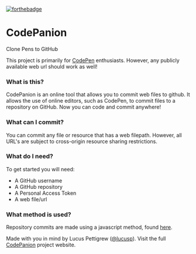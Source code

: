 [![forthebadge](http://forthebadge.com/images/badges/made-with-crayons.svg)](http://forthebadge.com)

# CodePanion
Clone Pens to GitHub

This project is primarily for [CodePen](http://codepen.io) enthusiasts. However, any publicly available web url should work as well!

### What is this?
CodePanion is an online tool that allows you to commit web files to github. It allows the use of online editors, such as CodePen, to commit files to a repository on GitHub. Now you can code and commit anywhere!

### What can I commit?
You can commit any file or resource that has a web filepath. However, all URL's are subject to cross-origin resource sharing restrictions.

### What do I need?
To get started you will need:
+ A GitHub username
+ A GitHub repository
+ A Personal Access Token
+ A web file/url

### What method is used?
Repository commits are made using a javascript method, found [here](http://github.com/michael/github).

Made with you in mind by Lucus Pettigrew ([@lucusp](http://twitter.com/lucusp)). Visit the full [CodePanion](http://lucusp.github.io/CodePanion) project website.






